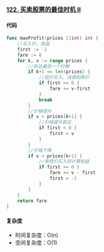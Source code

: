 ### [122. 买卖股票的最佳时机 II](https://leetcode-cn.com/problems/best-time-to-buy-and-sell-stock-ii/)

#### 代码

```go
func maxProfit(prices []int) int {
    //买入价，收益
    first := -1
    fare := 0
    for k, v := range prices {
        //到达最后一个价格
        if k+1 == len(prices) {
            //低价买入，没遇到降价
            if first >= 0 {
                fare += v-first
            }
            break
        }
        //价格提升
        if v < prices[k+1] {
            //价格提升首位
            if first < 0 {
                first = v
            }
        }
        //价格下降
        if v > prices[k+1] {
            //有低价买入则计算收益
            if first >= 0 {
                fare += v - first
                first = -1
            }
        }
    }
    return fare
}
```



#### 复杂度

- 时间复杂度：O(n)
- 空间复杂度：O(1)